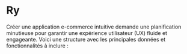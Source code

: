 # Ry
Créer une application e-commerce intuitive demande une planification minutieuse pour garantir une expérience utilisateur (UX) fluide et engageante. Voici une structure avec les principales données et fonctionnalités à inclure :
